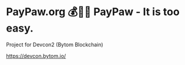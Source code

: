 # PayPaw.org 💰🐶🐾 PayPaw - It is too easy.

Project for Devcon2 (Bytom Blockchain)

https://devcon.bytom.io/
